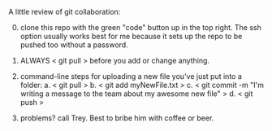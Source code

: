A little review of git collaboration:

0) clone this repo with the green "code" button up in the top right.
The ssh option usually works best for me because it sets up the repo to be pushed too without a password.

1) ALWAYS < git pull > before you add or change anything.

2) command-line steps for uploading a new file you've just put into a folder:
	a. < git pull >
	b. < git add myNewFile.txt >
	c. < git commit -m "I'm writing a message to the team about my awesome new file" >
	d. < git push >

3) problems? call Trey. Best to bribe him with coffee or beer.

